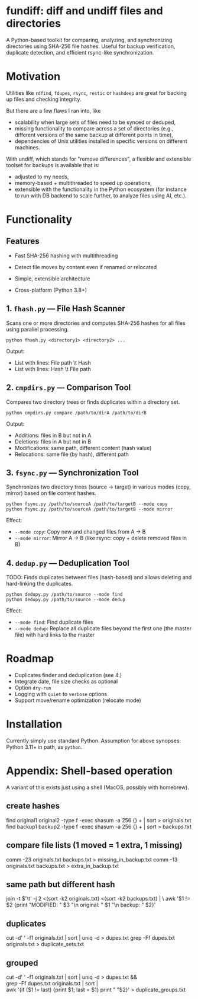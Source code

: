 # fundiff: diff and undiff files and directories

A Python-based toolkit for comparing, analyzing, and synchronizing directories using SHA-256 file hashes. Useful for backup verification, duplicate detection, and efficient rsync-like synchronization.

# Motivation

Utilities like `rdfind`, `fdupes`, `rsync`, `restic` or `hashdeep` are great for backing up files and checking integrity.

But there are a few flaws I ran into, like 

- scalability when large sets of files need to be synced or deduped, 
- missing functionality to compare across a set of directories (e.g., different versions of the same backup at different points in time), 
- dependencies of Unix utilities installed in specific versions on different machines.

With undiff, which stands for "remove differences", a flexible and extensible toolset for backups is available that is:

- adjusted to my needs,
- memory-based + multithreaded to speed up operations,
- extensible with the functionality in the Python ecosystem (for instance to run with DB backend to scale further, to analyze files using AI, etc.).


# Functionality

## Features

- Fast SHA-256 hashing with multithreading

- Detect file moves by content even if renamed or relocated

- Simple, extensible architecture

- Cross-platform (Python 3.8+)


## 1. `fhash.py` — File Hash Scanner
Scans one or more directories and computes SHA-256 hashes for all files using parallel processing.

```
python fhash.py <directory1> <directory2> ...
```

Output:

- List with lines: File path \t Hash
- List with lines: Hash \t File path

## 2. `cmpdirs.py` — Comparison Tool
Compares two directory trees or finds duplicates within a directory set.

```
python cmpdirs.py compare /path/to/dirA /path/to/dirB
```

Output:

- Additions: files in B but not in A
- Deletions: files in A but not in B
- Modifications: same path, different content (hash value)
- Relocations: same file (by hash), different path


## 3. `fsync.py` — Synchronization Tool
Synchronizes two directory trees (source → target) in various modes (copy, mirror) based on file content hashes.

```
python fsync.py /path/to/sourceA /path/to/targetB --mode copy
python fsync.py /path/to/sourceA /path/to/targetB --mode mirror
```

Effect: 

- `--mode copy`: Copy new and changed files from A → B
- `--mode mirror`: Mirror A → B (like rsync: copy + delete removed files in B)


## 4. `dedup.py` — Deduplication Tool
TODO: Finds duplicates between files (hash-based) and allows deleting and hard-linking the duplicates.

```
python dedupy.py /path/to/source --mode find
python dedupy.py /path/to/source --mode dedup
```

Effect:

- `--mode find`: Find duplicate files
- `--mode dedup`: Replace all duplicate files beyond the first one (the master file) with hard links to the master

# Roadmap

- Duplicates finder and deduplication (see 4.)
- Integrate date, file size checks as optional
- Option `dry-run`
- Logging with `quiet` to `verbose` options
- Support move/rename optimization (relocate mode)

# Installation

Currently simply use standard Python. Assumption for above synopses: Python 3.11+ in path, as `python`.

# Appendix: Shell-based operation

A variant of this exists just using a shell (MacOS, possibly with homebrew).

## create hashes
find original1 original2 -type f -exec shasum -a 256 {} + | sort > originals.txt
find backup1 backup2 -type f -exec shasum -a 256 {} + | sort > backups.txt

## compare file lists (1 moved = 1 extra, 1 missing)
comm -23 originals.txt backups.txt > missing_in_backup.txt
comm -13 originals.txt backups.txt > extra_in_backup.txt

## same path but different hash
join -t $'\t' -j 2 <(sort -k2 originals.txt) <(sort -k2 backups.txt) | \
awk '$1 != $2 {print "MODIFIED: " $3 "\n  original: " $1 "\n  backup:   " $2}'

## duplicates
cut -d' ' -f1 originals.txt | sort | uniq -d > dupes.txt
grep -Ff dupes.txt originals.txt > duplicate_sets.txt

## grouped
cut -d' ' -f1 originals.txt | sort | uniq -d > dupes.txt && \
grep -Ff dupes.txt originals.txt | sort | \
awk '{if ($1 != last) {print $1; last = $1} print "  "$2}' > duplicate_groups.txt

